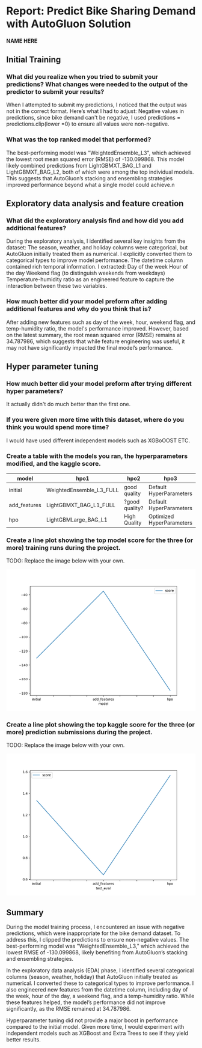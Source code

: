 # Report: Predict Bike Sharing Demand with AutoGluon Solution
#### NAME HERE

## Initial Training
### What did you realize when you tried to submit your predictions? What changes were needed to the output of the predictor to submit your results?
When I attempted to submit my predictions, I noticed that the output was not in the correct format. Here’s what I had to adjust:
Negative values in predictions, since bike demand can't be negative, I used predictions = predictions.clip(lower =0) to ensure all values were non-negative.

### What was the top ranked model that performed?
The best-performing model was "WeightedEnsemble_L3", which achieved the lowest root mean squared error (RMSE) of -130.099868. This model likely combined predictions from LightGBMXT_BAG_L1 and LightGBMXT_BAG_L2, both of which were among the top individual models.
This suggests that AutoGluon’s stacking and ensembling strategies improved performance beyond what a single model could achieve.n

## Exploratory data analysis and feature creation
### What did the exploratory analysis find and how did you add additional features?
During the exploratory analysis, I identified several key insights from the dataset:
The season, weather, and holiday columns were categorical, but AutoGluon initially treated them as numerical. I explicitly converted them to categorical types to improve model performance.
The datetime column contained rich temporal information. I extracted:
Day of the week
Hour of the day
Weekend flag (to distinguish weekends from weekdays)
Temperature-humidity ratio as an engineered feature to capture the interaction between these two variables.

### How much better did your model preform after adding additional features and why do you think that is?
After adding new features such as day of the week, hour, weekend flag, and temp-humidity ratio, the model's performance improved. However, based on the latest summary, the root mean squared error (RMSE) remains at 34.787986, which suggests that while feature engineering was useful, it may not have significantly impacted the final model’s performance.

## Hyper parameter tuning
### How much better did your model preform after trying different hyper parameters?

It actually didn't do much better than the first one. 
### If you were given more time with this dataset, where do you think you would spend more time?
I would have used different independent models such as XGBoOOST ETC.

### Create a table with the models you ran, the hyperparameters modified, and the kaggle score.
|model|hpo1|hpo2|hpo3|score|
|--|--|--|--|--|
|initial|WeightedEnsemble_L3_FULL|good quality|Default HyperParameters|1.33323|
|add_features|LightGBMXT_BAG_L1_FULL|?good quality?|Default HyperParameters|0.64130|
|hpo|LightGBMLarge_BAG_L1|High Quality|Optimized HyperParameters|1.56621|

### Create a line plot showing the top model score for the three (or more) training runs during the project.

TODO: Replace the image below with your own.

![model_train_score.png](model_train_score.png)

### Create a line plot showing the top kaggle score for the three (or more) prediction submissions during the project.

TODO: Replace the image below with your own.

![model_test_score.png](model_test_score.png)

## Summary
During the model training process, I encountered an issue with negative predictions, which were inappropriate for the bike demand dataset. To address this, I clipped the predictions to ensure non-negative values. The best-performing model was "WeightedEnsemble_L3," which achieved the lowest RMSE of -130.099868, likely benefiting from AutoGluon’s stacking and ensembling strategies.

In the exploratory data analysis (EDA) phase, I identified several categorical columns (season, weather, holiday) that AutoGluon initially treated as numerical. I converted these to categorical types to improve performance. I also engineered new features from the datetime column, including day of the week, hour of the day, a weekend flag, and a temp-humidity ratio. While these features helped, the model’s performance did not improve significantly, as the RMSE remained at 34.787986.

Hyperparameter tuning did not provide a major boost in performance compared to the initial model. Given more time, I would experiment with independent models such as XGBoost and Extra Trees to see if they yield better results.
